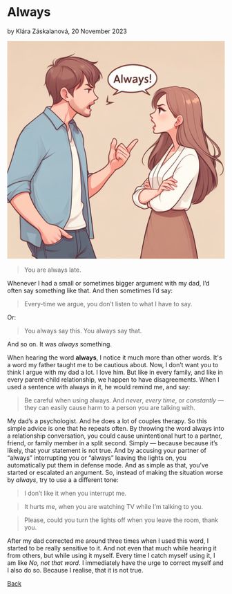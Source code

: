 # Always
by Klára Záskalanová, 20 November 2023

![A couple in a heated argument. A guy talking down to a girl (arms folded) with a speech bubble between them saying “Always!”.](couple-arguing.png)

> You are always late.

Whenever I had a small or sometimes bigger argument with my dad, I’d often say something like that. And then sometimes I’d say:

> Every-time we argue, you don’t listen to what I have to say.

Or:
> You always say this. You always say that.

And so on. It was _always_ something.

When hearing the word **always**, I notice it much more than other words. It's a word my father taught me to be cautious about.  Now, I don’t want you to think I argue with my dad a lot. I love him. But like in every family, and like in every parent-child relationship, we happen to have disagreements. When I used a sentence with always in it, he would remind me, and say:
  
> Be careful when using always. And *never*, *every time*, or *constantly* — they can easily cause harm to a person you are talking with.

My dad’s a psychologist. And he does a lot of couples therapy. So this simple advice is one that he repeats often. By throwing the word always into a relationship conversation, you could cause unintentional hurt to a partner, friend, or family member in a split second. Simply — because because it’s likely, that your statement is not true. And by accusing your partner of “always” interrupting you or “always” leaving the lights on, you automatically put them in defense mode. And as simple as that, you’ve started or escalated an argument. So, instead of making the situation worse by *always*, try to use a a different tone: 

> I don’t like it when you interrupt me.

> It hurts me, when you are watching TV while I’m talking to you.

> Please, could you turn the lights off when you leave the room, thank you.

After my dad corrected me around three times when I used this word, I started to be really sensitive to it. And not even that much while hearing it from others, but while using it myself. Every time I catch myself using it, I am like _No, not that word_. I immediately have the urge to correct myself and I also do so. Because I realise, that it is not true. 

[Back](index.md)
